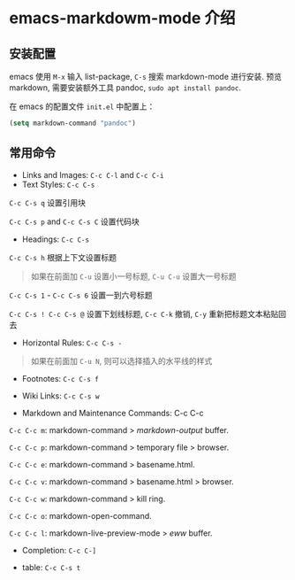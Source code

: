 # emacs-markdowm-mode 介绍

## 安装配置 ##

emacs 使用 `M-x` 输入 list-package, `C-s` 搜索 markdown-mode 进行安装.
预览 markdown, 需要安装额外工具 pandoc, `sudo apt install pandoc`.

在 emacs 的配置文件 `init.el` 中配置上：

``` lisp
(setq markdown-command "pandoc")
```

## 常用命令 ##

* Links and Images: `C-c C-l` and `C-c C-i`
* Text Styles: `C-c C-s`

`C-c C-s q` 设置引用块

`C-c C-s p` and `C-c C-s C` 设置代码块

* Headings: `C-c C-s`

`C-c C-s h` 根据上下文设置标题

> 如果在前面加 `C-u` 设置小一号标题, `C-u C-u` 设置大一号标题

`C-c C-s 1` - `C-c C-s 6` 设置一到六号标题

`C-c C-s ! C-c C-s @` 设置下划线标题, `C-c C-k` 撤销, `C-y` 重新把标题文本粘贴回去

* Horizontal Rules: `C-c C-s -`

> 如果在前面加 `C-u N`, 则可以选择插入的水平线的样式

* Footnotes: `C-c C-s f`

* Wiki Links: `C-c C-s w`

* Markdown and Maintenance Commands: C-c C-c

`C-c C-c m`: markdown-command > *markdown-output* buffer.

`C-c C-c p`: markdown-command > temporary file > browser.

`C-c C-c e`: markdown-command > basename.html.

`C-c C-c v`: markdown-command > basename.html > browser.

`C-c C-c w`: markdown-command > kill ring.

`C-c C-c o`: markdown-open-command.

`C-c C-c l`: markdown-live-preview-mode > *eww* buffer.

* Completion: `C-c C-]`

* table: `C-c C-s t`
